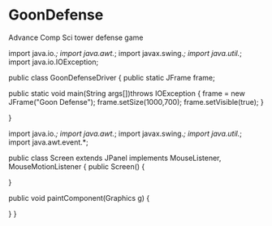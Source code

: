 # GoonDefense
Advance Comp Sci tower defense game

import java.io.*;
import java.awt.*;
import javax.swing.*;
import java.util.*;
import java.io.IOException;

public class GoonDefenseDriver
{
   public static JFrame frame;
   
   public static void main(String args[])throws IOException
   {
      frame = new JFrame("Goon Defense");
      frame.setSize(1000,700);
      frame.setVisible(true);
   }
   
}






import java.io.*;
import java.awt.*;
import javax.swing.*;
import java.util.*;
import java.awt.event.*;

public class Screen extends JPanel implements MouseListener, MouseMotionListener
{
   public Screen()
   {
   
   }
   
   public void paintComponent(Graphics g)
   {
   
   }
}
